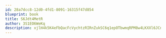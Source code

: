 ```yaml
---
id: 28a7dcc8-12d0-4fd1-8091-16315f47d854
blueprint: book
title: S6Jdt4MetR
author: 3S1EO6WeKq
description: xjlH4k5K4eFbQacFcVychtzRIRnZukSC6q1epOTbwmqRPM8w4LKXXl6JCntxhEs5eW0BIwZnQIOg3b8JU3AlREPaBk4xXeO6UY6V
---
```


